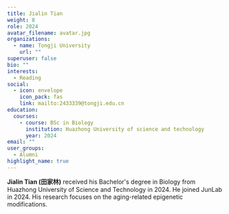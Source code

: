 ```yaml
---
title: Jialin Tian
weight: 8
role: 2024
avatar_filename: avatar.jpg
organizations:
  - name: Tongji University
    url: ""
superuser: false
bio: ""
interests:
  - Reading
social:
  - icon: envelope
    icon_pack: fas
    link: mailto:2433339@tongji.edu.cn
education:
  courses:
    - course: BSc in Biology
      institution: Huazhong University of science and technology
      year: 2024
email: ""
user_groups:
  - Alumni
highlight_name: true
---
```

**Jialin Tian (田家林)** received his Bachelor's degree in Biology from Huazhong University of Science and Technology in 2024. He joined JunLab in 2024. His research focuses on the aging-related epigenetic modifications.

